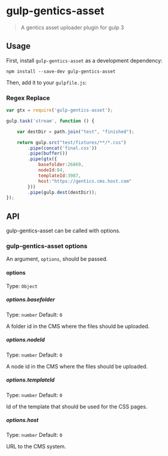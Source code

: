 # gulp-gentics-asset
> A gentics asset uploader plugin for gulp 3

## Usage

First, install `gulp-gentics-asset` as a development dependency:

```shell
npm install --save-dev gulp-gentics-asset
```

Then, add it to your `gulpfile.js`:

### Regex Replace
```javascript
var gtx = require('gulp-gentics-asset');

gulp.task('stream', function () {

	var destDir = path.join("test", "finished");

	return gulp.src("test/fixtures/**/*.css")
		.pipe(concat('final.css'))
		.pipe(buffer())
		.pipe(gtx({
			basefolder:26869,
			nodeId:84,
			templateId:3987,
			host:"https://gentics.cms.host.com"
		}))
		.pipe(gulp.dest(destDir));
});
```

## API

gulp-gentics-asset can be called with options.

### gulp-gentics-asset options

An argument, `options`, should be passed.

#### options
Type: `Object`

##### options.basefolder
Type: `number`
Default: `0`

A folder id in the CMS where the files should be uploaded.

##### options.nodeId
Type: `number`
Default: `0`

A node id in the CMS where the files should be uploaded.

##### options.templateId
Type: `number`
Default: `0`

Id of the template that should be used for the CSS pages.

##### options.host
Type: `number`
Default: `0`

URL to the CMS system.

